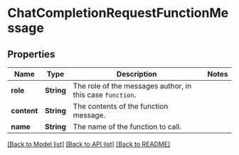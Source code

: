 # ChatCompletionRequestFunctionMessage

## Properties
Name | Type | Description | Notes
------------ | ------------- | ------------- | -------------
**role** | **String** | The role of the messages author, in this case `function`. | 
**content** | **String** | The contents of the function message. | 
**name** | **String** | The name of the function to call. | 

[[Back to Model list]](../README.md#documentation-for-models) [[Back to API list]](../README.md#documentation-for-api-endpoints) [[Back to README]](../README.md)


